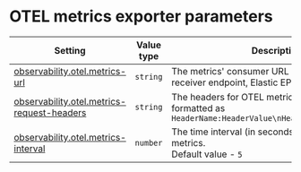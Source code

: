 # OTEL metrics exporter parameters

<table><thead><tr><th>Setting</th><th width="133">Value type</th><th>Description</th></tr></thead><tbody><tr><td><a href="../../../../reference/settings/observability.md#observability.otel.metrics-url">observability.otel.metrics-url</a></td><td><code>string</code></td><td>The metrics' consumer URL (OTEL collector receiver endpoint, Elastic EPM etc.)</td></tr><tr><td><a href="../../../../reference/settings/observability.md#observability.otel.metrics-request-headers">observability.otel.metrics-request-headers</a></td><td><code>string</code></td><td>The headers for OTEL metrics requests, formatted as <code>HeaderName:HeaderValue\nHeaderName:HeaderValue</code></td></tr><tr><td><a href="../../../../reference/settings/observability.md#observability.otel.metrics-interval">observability.otel.metrics-interval</a></td><td><code>number</code></td><td>The time interval (in seconds) for sending OTEL metrics.<br>Default value - <code>5</code></td></tr></tbody></table>

